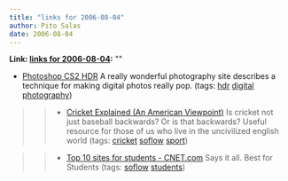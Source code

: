 ```yaml
---
title: "links for 2006-08-04"
author: Pito Salas
date: 2006-08-04
---
```


**Link: [links for 2006-08-04](None):** ""

  * [Photoshop CS2 HDR](<http://www.luminous-landscape.com/tutorials/hdr.shtml>) A really wonderful photography site describes a technique for making digital photos really pop. (tags: [hdr](<http://del.icio.us/pitosalas/hdr>) [digital](<http://del.icio.us/pitosalas/digital>) [photography](<http://del.icio.us/pitosalas/photography>))
>>   * [Cricket Explained (An American
Viewpoint)](<http://www.cricinfo.com/link_to_database/ABOUT_CRICKET/EXPLANATION/CRICKET_EXPLAINED_AMERICAN.html>)
Is cricket not just baseball backwards? Or is that backwards? Useful resource
for those of us who live in the uncivilized english world (tags:
[cricket](<http://del.icio.us/pitosalas/cricket>)
[soflow](<http://del.icio.us/pitosalas/soflow>)
[sport](<http://del.icio.us/pitosalas/sport>))

>>   * [Top 10 sites for students -
CNET.com](<http://reviews.cnet.com/4520-11524_7-6559075-1.html?tag=cnetfd.sd>)
Says it all. Best for Students (tags:
[soflow](<http://del.icio.us/pitosalas/soflow>)
[students](<http://del.icio.us/pitosalas/students>))

>>


